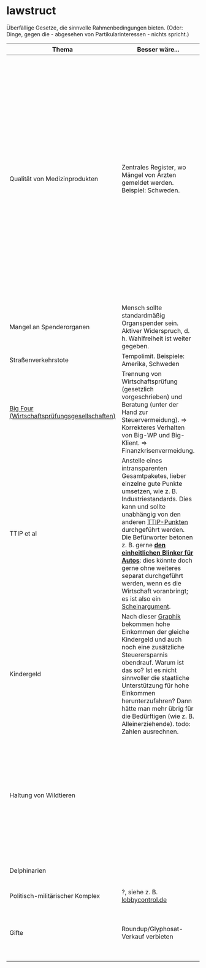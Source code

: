 lawstruct
=========

Überfällige Gesetze, die sinnvolle Rahmenbedingungen bieten. (Oder: Dinge, gegen die - abgesehen von Partikularinteressen - nichts spricht.)

| Thema | Besser wäre... | Hintergrund |
| ----- | -------------- | ----------- |
| Qualität von Medizinprodukten | Zentrales Register, wo Mängel von Ärzten gemeldet werden. Beispiel: Schweden. | Beispiel: Schweden. Vorteil: Man bekommt Überblick, welche Firmen Qualität liefern und spart dadurch Geld (Beispiel: teure neue Hüftgelenke). "Die ersten Register in den skandinavischen Ländern entstanden infolge eines Medizinskandals: In den 70er-Jahren hatten skandinavische Orthopäden sogenannte Christiansen-Hüftprothesen einige Tausend Mal implantiert, bevor sie erkannten, dass durchschnittlich sechs Jahre nach der Implantation jede dritte Prothese gewechselt werden musste. Daraufhin gründeten Schweden und Finnland 1979 die weltweit ersten **Endoprothesenregister**. Das Resultat: In Schweden sank die Zahl der jährlichen Wechseloperationen auf die Hälfte. Angesichts solcher Zahlen hält es auch SPD-Gesundheitsexpertin Carola Reimann für dringend notwendig, Register für Medizinprodukte einzuführen." aus DLF-Beitrag 2012: [Geprüft und doch nicht immer sicher - Kritik an Kontrollen von Medizinprodukten](http://www.deutschlandfunk.de/geprueft-und-doch-nicht-immer-sicher.724.de.html?dram:article_id=100437), siehe [Wiki](https://de.wikipedia.org/wiki/Endoprothesenregister) über Situation in D. |
| Mangel an Spenderorganen | Mensch sollte standardmäßig Organspender sein. Aktiver Widerspruch, d. h. Wahlfreiheit ist weiter gegeben. | Viele Menschen sind einfach nur zu träge, ihren Ausweis auszufüllen. Beispiele wie es anders geht: [Österreich](https://de.wikipedia.org/wiki/Organspende#.C3.96sterreich) |
| Straßenverkehrstote | Tempolimit. Beispiele: Amerika, Schweden |  |
| [Big Four (Wirtschaftsprüfungsgesellschaften)](https://de.wikipedia.org/wiki/Big_Four_%28Wirtschaftspr%C3%BCfungsgesellschaften%29) | Trennung von Wirtschaftsprüfung (gesetzlich vorgeschrieben) und Beratung (unter der Hand zur Steuervermeidung). => Korrekteres Verhalten von Big-WP und Big-Klient. => Finanzkrisenvermeidung. | [Wirtschaftsprüfungsgesellschaften - Die Macht der Insider - Von Brigitte Scholtes](http://www.deutschlandfunk.de/wirtschaftspruefungsgesellschaften-die-macht-der-insider.724.de.html?dram:article_id=319526) (11.05.2015). Betrifft große Konzerne; international vernetzt vs. Mittelstand. [Institut der Wirtschaftsprüfer](http://www.idw.de/) (Big-Four-dominiert) vs. [Verband für die mittelständische Wirtschaftsprüfung](http://www.wp-net.com/). |
| TTIP et al | Anstelle eines intransparenten Gesamtpaketes, lieber einzelne gute Punkte umsetzen, wie z. B. Industriestandards. Dies kann und sollte unabhängig von den anderen [TTIP-Punkten](https://de.wikipedia.org/wiki/Transatlantisches_Freihandelsabkommen#Eckpunkte) durchgeführt werden. Die Befürworter betonen z. B. gerne [**den einheitlichen Blinker für Autos**](http://www.t-online.de/wirtschaft/id_72910932/deutsche-autobauer-legen-sich-fuer-freihandelsabkommen-ttip-ins-zeug.html): dies könnte doch gerne ohne weiteres separat durchgeführt werden, wenn es die Wirtschaft voranbringt; es ist also ein [Scheinargument](http://www.foodwatch.org/de/informieren/freihandelsabkommen/aktuelle-nachrichten/kommentar-von-thilo-bode-bei-ttip-geht-es-nicht-um-blinker/). | [Kritik nach Themen](https://de.wikipedia.org/wiki/Transatlantisches_Freihandelsabkommen#Kritik_nach_Themen), Benachteiligung des Mittelstands, überproportionale Vorteile für anonyme transnationale Markenkonzerne => weniger Wettbewerb, weniger Wahlfreiheit. |
| Kindergeld | Nach dieser [Graphik](https://de.wikipedia.org/wiki/Kindergeld_%28Deutschland%29#/media/File:Kindergeld_Freibetrag_EStG_D.jpg) bekommen hohe Einkommen der gleiche Kindergeld und auch noch eine zusätzliche Steuerersparnis obendrauf. Warum ist das so? Ist es nicht sinnvoller die staatliche Unterstützung für hohe Einkommen herunterzufahren? Dann hätte man mehr übrig für die Bedürftigen (wie z. B. Alleinerziehende). todo: Zahlen ausrechnen. | [Kindergeld](https://de.wikipedia.org/wiki/Kindergeld_%28Deutschland%29) |
| Haltung von Wildtieren |  | siehe [Wiki](http://de.wikipedia.org/wiki/Zirkus#Tierhaltung_im_Zirkus_und_deren_Probleme) "In Schweden, Finnland, Dänemark, Belgien, den Niederlanden und Österreich ist die Haltung von Wildtieren in Zirkussen zum Teil oder gänzlich verboten.", (Unterstützer der Wildtierhaltung: [welt.de 2011](http://www.welt.de/dieweltbewegen/article13746841/Das-Maerchen-vom-grossen-Leiden-der-Zirkustiere.html), [birmelin](http://www.tierverhaltensforschung-birmelin.de)), [hintergrund.de 2012](http://www.hintergrund.de/201210032261/globales/umwelt/sklaven-der-manege.html), [Film 'Wasser für die Elefanten'](https://de.wikipedia.org/wiki/Wasser_f%C3%BCr_die_Elefanten): wie wird ein Elefant trainiert (u. a. [Elefantenhaken](http://elefanten.wikia.com/wiki/Elefantenhaken)) und wie wurde der [Film produziert](https://de.wikipedia.org/wiki/Wasser_f%C3%BCr_die_Elefanten#Hintergrundinformationen) ([Elefantenhaken immer parat](https://vimeo.com/23564589)). [Gary ~2002](https://www.youtube.com/watch?v=kdUMrVuB9HI) (circus and see YT comments) |
| Delphinarien |  | [Die Bucht (2009)](https://de.wikipedia.org/wiki/Die_Bucht), [on YT](https://www.youtube.com/watch?v=BjqhQyGi0_8), "Bis zu 150.000 Euro zahlen Delfinarien und Vergnügungsparks in aller Welt für einen Delfin" |
| Politisch-militärischer Komplex | ?, siehe z. B. [lobbycontrol.de](https://www.lobbycontrol.de/) | [19.05.2015, tagesschau, H&K-Einfluss auf Ministerium](http://www.tagesschau.de/inland/verteidigungsministerium-heckler-koch-101.html) |
| Gifte | Roundup/Glyphosat-Verkauf verbieten | wie in Frankreich (siehe [tagesschau, 14.06.2015](http://www.tagesschau.de/ausland/glyphosat-101.html). Zunehmende Resistenzen / Mittel billig und wird daher sehr oft eingesetzt. Ende 2015 läuft die EU-Zulassung für Gl. vorläufig aus. |
